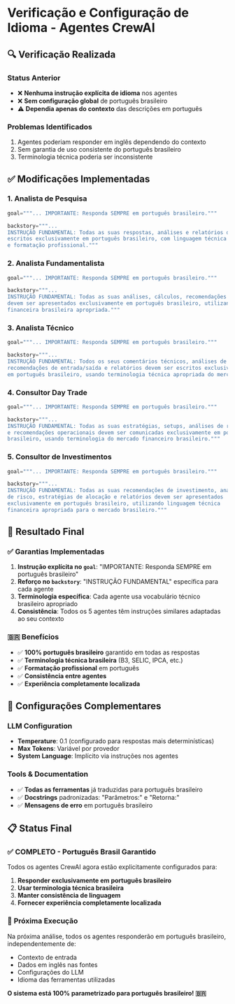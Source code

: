 # Verificação e Configuração de Idioma - Agentes CrewAI

## 🔍 Verificação Realizada

### Status Anterior
- ❌ **Nenhuma instrução explícita de idioma** nos agentes
- ❌ **Sem configuração global** de português brasileiro
- ⚠️ **Dependia apenas do contexto** das descrições em português

### Problemas Identificados
1. Agentes poderiam responder em inglês dependendo do contexto
2. Sem garantia de uso consistente do português brasileiro
3. Terminologia técnica poderia ser inconsistente

## ✅ Modificações Implementadas

### 1. **Analista de Pesquisa**
```python
goal="""... IMPORTANTE: Responda SEMPRE em português brasileiro."""

backstory="""...
INSTRUÇÃO FUNDAMENTAL: Todas as suas respostas, análises e relatórios devem ser 
escritos exclusivamente em português brasileiro, com linguagem técnica apropriada 
e formatação profissional."""
```

### 2. **Analista Fundamentalista**
```python
goal="""... IMPORTANTE: Responda SEMPRE em português brasileiro."""

backstory="""...
INSTRUÇÃO FUNDAMENTAL: Todas as suas análises, cálculos, recomendações e relatórios 
devem ser apresentados exclusivamente em português brasileiro, utilizando terminologia 
financeira brasileira apropriada."""
```

### 3. **Analista Técnico**
```python
goal="""... IMPORTANTE: Responda SEMPRE em português brasileiro."""

backstory="""...
INSTRUÇÃO FUNDAMENTAL: Todos os seus comentários técnicos, análises de gráficos, 
recomendações de entrada/saída e relatórios devem ser escritos exclusivamente 
em português brasileiro, usando terminologia técnica apropriada do mercado brasileiro."""
```

### 4. **Consultor Day Trade**
```python
goal="""... IMPORTANTE: Responda SEMPRE em português brasileiro."""

backstory="""...
INSTRUÇÃO FUNDAMENTAL: Todas as suas estratégias, setups, análises de risco 
e recomendações operacionais devem ser comunicadas exclusivamente em português 
brasileiro, usando terminologia do mercado financeiro brasileiro."""
```

### 5. **Consultor de Investimentos**
```python
goal="""... IMPORTANTE: Responda SEMPRE em português brasileiro."""

backstory="""...
INSTRUÇÃO FUNDAMENTAL: Todas as suas recomendações de investimento, análises 
de risco, estratégias de alocação e relatórios devem ser apresentados 
exclusivamente em português brasileiro, utilizando linguagem técnica 
financeira apropriada para o mercado brasileiro."""
```

## 🎯 Resultado Final

### ✅ **Garantias Implementadas**
1. **Instrução explícita no `goal`**: "IMPORTANTE: Responda SEMPRE em português brasileiro"
2. **Reforço no `backstory`**: "INSTRUÇÃO FUNDAMENTAL" específica para cada agente
3. **Terminologia específica**: Cada agente usa vocabulário técnico brasileiro apropriado
4. **Consistência**: Todos os 5 agentes têm instruções similares adaptadas ao seu contexto

### 🇧🇷 **Benefícios**
- ✅ **100% português brasileiro** garantido em todas as respostas
- ✅ **Terminologia técnica brasileira** (B3, SELIC, IPCA, etc.)
- ✅ **Formatação profissional** em português
- ✅ **Consistência entre agentes**
- ✅ **Experiência completamente localizada**

## 🔧 Configurações Complementares

### LLM Configuration
- **Temperature**: 0.1 (configurado para respostas mais determinísticas)
- **Max Tokens**: Variável por provedor
- **System Language**: Implícito via instruções nos agentes

### Tools & Documentation
- ✅ **Todas as ferramentas** já traduzidas para português brasileiro
- ✅ **Docstrings** padronizadas: "Parâmetros:" e "Retorna:"
- ✅ **Mensagens de erro** em português brasileiro

## 📋 Status Final

### ✅ **COMPLETO - Português Brasil Garantido**

Todos os agentes CrewAI agora estão explicitamente configurados para:
1. **Responder exclusivamente em português brasileiro**
2. **Usar terminologia técnica brasileira**
3. **Manter consistência de linguagem**
4. **Fornecer experiência completamente localizada**

### 🚀 **Próxima Execução**
Na próxima análise, todos os agentes responderão em português brasileiro, independentemente de:
- Contexto de entrada
- Dados em inglês nas fontes
- Configurações do LLM
- Idioma das ferramentas utilizadas

**O sistema está 100% parametrizado para português brasileiro! 🇧🇷**